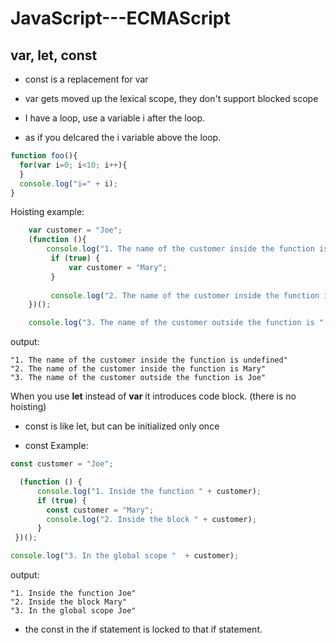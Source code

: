 # JavaScript---ECMAScript

## var, let, const
- const is a replacement for var
- var gets moved up the lexical scope, they don't support blocked scope

- I have a loop, use a variable i after the loop.
- as if you delcared the i variable above the loop.
```js
function foo(){
  for(var i=0; i<10; i++){
  }
  console.log("i=" + i);
}
```

Hoisting example:
```js
    var customer = "Joe";
    (function (){
        console.log("1. The name of the customer inside the function is "  + customer);
         if (true) {
             var customer = "Mary";
         }
      
         console.log("2. The name of the customer inside the function is "  + customer);  
    })();

    console.log("3. The name of the customer outside the function is "  + customer); 
```
output:
```
"1. The name of the customer inside the function is undefined"
"2. The name of the customer inside the function is Mary"
"3. The name of the customer outside the function is Joe"
```


When you use **let** instead of **var** it introduces code block. (there is no hoisting)
- const is like let, but can be initialized only once

- const Example:
```js
const customer = "Joe";

  (function () {
      console.log("1. Inside the function " + customer);
      if (true) { 
        const customer = "Mary";
        console.log("2. Inside the block " + customer);
      }
 })();

console.log("3. In the global scope "  + customer);
```
output:
```
"1. Inside the function Joe"
"2. Inside the block Mary"
"3. In the global scope Joe"
```
- the const in the if statement is locked to that if statement.

